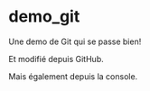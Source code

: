 # demo_git
Une demo de Git qui se passe bien!

Et modifié depuis GitHub.

Mais également depuis la console.
